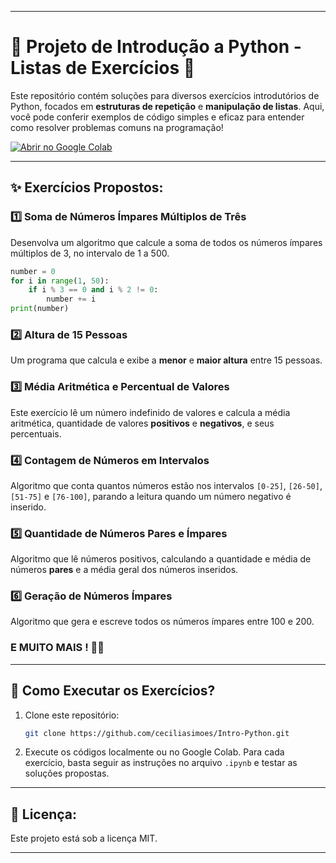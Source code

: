 
---

# 🌟 **Projeto de Introdução a Python - Listas de Exercícios** 🐍

Este repositório contém soluções para diversos exercícios introdutórios de Python, focados em **estruturas de repetição** e **manipulação de listas**. Aqui, você pode conferir exemplos de código simples e eficaz para entender como resolver problemas comuns na programação!

[![Abrir no Google Colab](https://colab.research.google.com/assets/colab-badge.svg)](https://colab.research.google.com/github/ceciliasimoes/Intro-Python/blob/main/Listas.ipynb)

---

## ✨ **Exercícios Propostos:**

### 1️⃣ **Soma de Números Ímpares Múltiplos de Três**
Desenvolva um algoritmo que calcule a soma de todos os números ímpares múltiplos de 3, no intervalo de 1 a 500.

```python
number = 0
for i in range(1, 50):
    if i % 3 == 0 and i % 2 != 0:
        number += i
print(number)
```

### 2️⃣ **Altura de 15 Pessoas**
Um programa que calcula e exibe a **menor** e **maior altura** entre 15 pessoas.

### 3️⃣ **Média Aritmética e Percentual de Valores**
Este exercício lê um número indefinido de valores e calcula a média aritmética, quantidade de valores **positivos** e **negativos**, e seus percentuais.

### 4️⃣ **Contagem de Números em Intervalos**
Algoritmo que conta quantos números estão nos intervalos `[0-25]`, `[26-50]`, `[51-75]` e `[76-100]`, parando a leitura quando um número negativo é inserido.

### 5️⃣ **Quantidade de Números Pares e Ímpares**
Algoritmo que lê números positivos, calculando a quantidade e média de números **pares** e a média geral dos números inseridos.

### 6️⃣ **Geração de Números Ímpares**
Algoritmo que gera e escreve todos os números ímpares entre 100 e 200.

### **E MUITO MAIS !** 🎨✨

---

## 🔧 **Como Executar os Exercícios?**

1. Clone este repositório:
   ```bash
   git clone https://github.com/ceciliasimoes/Intro-Python.git
   ```

2. Execute os códigos localmente ou no Google Colab. Para cada exercício, basta seguir as instruções no arquivo `.ipynb` e testar as soluções propostas.

---

## 📜 **Licença**:
Este projeto está sob a licença MIT.

---

